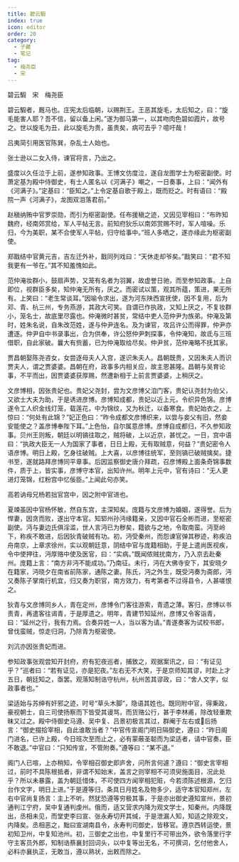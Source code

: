 ```yaml
---
title: 碧云騢
index: true
icon: editor
order: 20
category:
  - 子藏
  - 笔记
tag:
  - 梅尧臣
  - 宋
---
```


碧云騢　宋　梅尧臣  

碧云騢者，厩马也。庄宪太后临朝，以赐荆王。王恶其旋毛，太后知之，曰：“旋毛能害人耶？吾不信，留以备上闲。”遂为御马第一，以其吻肉色碧如霞片，故号之。世以旋毛为丑，此以旋毛为贵，虽贵矣，病可去乎？噫吁哉！  

吕夷简引用医官陈巽，杂乱士人始也。  

张士逊以二女入侍，谏官将言，乃出之。  

盛度以久任泣于上前，遂参知政事。王博文仿度泣，遂自龙图学士为枢密副使。时萧定基为殿中侍御史，有士人匿名以《河满子》嘲之，一日奏事，上曰：“闻外有《河满子》。”定基曰：“臣知之。”上令定基自歌于殿上，既而贬之。时有语曰：“殿院一声《河满子》，龙图双泪落君前。”  

赵稹纳贿中官罗崇勋，而引为枢密副使。任布援稹之迹，又因见宰相曰：“布昨知魏府，经南郊赏给，军人平帖无言。前知府狄乐以南郊赏赐不时，军人喧噪。乐归，今为美职，某不合使军人平帖，归守给事中。”班人多哂之，遂亦缘此为枢密副使。  

郑戬结中官黄元吉，吉左迁外补，戬同列戏曰：“天休走却爷矣。”戬笑曰：“君不知我更有一爷在。”其不知羞愧如此。  

范仲淹妆群小，鼓扇声势，又笼有名者为羽翼，故虚誉日驰，而至参知政事。上自即位，视群臣多矣，知仲淹无所有，厌之。而密试以策，观其所蕴，策进，果无所有。上笑曰：“老生常谈耳。”因喻令求出，遂为河东陕西宣抚使，因不复用，后为邓、青、杭三州，专务燕游，其政大可笑。自谓已作执政，又知上厌之，不复妆群小，笼名士，故底里尽露也。仲淹微时甚贫，常结中吏人范仲尹为族弟。仲淹及第时，姓朱名说，自朱改范姓，遂与仲尹连名。及为谏官，攻吕许公而得罪，仲尹亦遭逐。仲尹自中书录事出，合为供奉，许公怒仲尹刺探事，令仲淹知，故氐与三班借职，自此家破。曩大有赀蓄，已为仲淹取给尽矣。仲尹贫，范仲淹略不抚其家。  

贾昌朝娶陈尧咨女，女尝逐母夫人入宫，遂识朱夫人。昌朝既贵，又因朱夫人而识贾夫人，谓之贾婆婆。昌朝在府，政事多内相关应，故主恩甚隆。昌朝与吴育论事，不平而出，因贾婆婆获厚赐，然遭新相于上前言贾婆婆，上稍厌之。  

文彦博相，因张贵妃也。贵妃父尧封，尝为文彦博父洎门客，贵妃认尧封为伯父，又欲士大夫为助，于是诱进彦博。彦博知成都，贵妃以近上元，令织异色锦。彦博遂令工人织金线灯笼，载莲花，中为锦纹，又为秋迁，以备寒食。贵妃始衣之，上惊曰：“何处有此锦？”妃正色曰：“昨令成都文彦博织来，以尝与妾父有旧，然妾安能使之？盖彦博奉陛下耳。”上色怡，自尔属意彦博。彦博自成都归，不久参知政事。贝州王则叛，朝廷以明镐往取之，贼将破，上以近京，甚忧之。一日，宫中语曰：“执政大臣无一人为国家了事者，日日上殿，无有取贼意，何益？”贵妃密令人语彦博。明日上殿，乞身往破贼。上大喜，以彦博往统军，至则镐已破贼擒矣。捷书至，遂就路拜彦博同平章事。后因监察御史唐介拜疏，召彦博殿上面条奇锦事数件，质于上，皆实事，彦博守本官，出知许州。明年上元中，官有诗曰：“无人更进灯笼锦，红粉宫中忆佞臣。”上闻此句亦笑。  

高若讷母兄杨若拙官宫中，因之附中官进也。  

夏竦虽因中官杨怀敏，然自东宫，主深知矣。庞籍与文彦博为婚姻，遂得誉。后为悍妻，因贪而败，遂出守本官。知郓州孙沔缘籍亲，又因中官石全彬而进，至枢密副使。沔与妻边氏俱淫滥，世人言沔已为秽矣，籍欲与之地，令取南蛮。沔至岭下，称疾不敢进，后因狄青破贼有功。初，沔受秦州，而怨谏官弹其秽迹，称疾泊舟南京，上章求徐州，实以观朝廷意，阴结中官与庞籍相助，于是上遣尚医视疾，令中使押往，沔厚赂中使及医官，曰：“实病。”既闻侬贼扰南方，乃入京去赴秦州。庞籍上言：“南方非沔不能成功。”乃南征。未行，沔在大佛寺安下，其安晓夕在籍家，沔晓夕在南省前陈家，通陈之妻。陈氏，沔之外生，既受沔奏为斋郎，沔又奏陈子掌南行机宜，归又奏为职官，南方效力，有考第者不过得县令，人甚嗟恨之。  

狄青与文彦博同乡人，青在定州，彦博令门客往游索，青遗之薄。客归，彦博以书责青，再遣客往谒青，于是厚遗之。明年，青建节知延州，彦博又令客诣青，曰：“延州之行，我有力焉。合奏异姓一人，当以客为请。”青遂奏客为试校书郎，曾伐蛮贼，惊走归洞，乃除青为枢密使。  

刘沆亦因张贵妃而进。  

参知政事张观尝知开封府，府有犯夜巡者，捕致之，观据案讯之，曰：“有证见乎？”巡者曰：“若有证见，亦是犯夜。”左右无不大笑，于是京师知其谬，时赴上才五日，朝廷知之，亟罢。观落知制诰守杭州，杭州苦其谬政，曰：“舍人文字，似政事者也。”  

梁适始与苏绅有奸邪之迹，时号“草头木脚”，隐语其姓也。既同附中官，得秉政，豪视朝士，自三司使扬察而下皆受其谩骂，而货赂公行，甚于李林甫，除改轻重欺昧又过之。殿中侍御史马遵、吴中复、吕景初极言其过，群阉于左右或后扬言：“御史掇拾宰相，自此谁敢当者？”中官传宣阁门明日隔御史，遵曰：“昨日阁门进名，已许上殿，今日班次至而止之，必有蒙蔽圣聪而为梁适者，请中官奏，臣不敢退。”中官曰：“只知传宣，不管附奏。”遵等曰：“某不退。”  

阁门人已喧，上亦稍知，令宰相召御史即庐舍，问所言何遽？遵曰：“御史言宰相过，前时不具陈根抵者，非谓不知始末，盖言之则宰相不可须臾施面目，况此处乎？所以未暴露，盖为朝廷惜体，不可使四方闻宰相犯赃，今若须陈述根源，乞归台作文字，明日上进。”于是遵等归，条具日月姓名及物多少，适守本官知郑州，左右中官尚复扬言：主上不听。然犹恐遵等穷极其事，于是亦出御史遵知宣州，景初通判江宁府，吴中复通判虔州。俄而，适又营求内降为观文学士，知秦州。内降既出，丞相未见，而堂吏李曰宣、张永寿切开其缄，于是泄漏人知，知适之除观文，内降矣。丞相恶之，黜曰宣湖南县令，永寿判司御史，皆移官。遵京西转运使，景初知卫州，中复知池州。初，三御史之出也，中复里行不可带出外，欲令落里行字守主客员外郎，知制诰蔡襄封回词头，以中复等出无名，不可撰词，乞付他舍人，必料亦襄执正，无敢当，遵以熟状，出敕而除之。  
